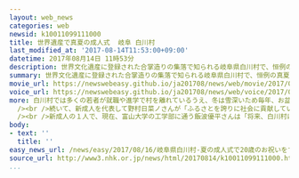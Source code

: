 ```yaml
---
layout: web_news
categories: web
newsid: k10011099111000
title: 世界遺産で真夏の成人式  岐阜 白川村
last_modified_at: '2017-08-14T11:53:00+09:00'
datetime: 2017年08月14日 11時53分
description: 世界文化遺産に登録された合掌造りの集落で知られる岐阜県白川村で、恒例の真夏の成人式が行われました。
summary: 世界文化遺産に登録された合掌造りの集落で知られる岐阜県白川村で、恒例の真夏の成人式が行われました。
movie_url: https://newswebeasy.github.io/ja201708/news/web/movie/2017/08/16/k10011099111000.mp4
voice_url: https://newswebeasy.github.io/ja201708/news/web/voice/2017/08/16/k10011099111000.mp3
more: 白川村では多くの若者が就職や進学で村を離れているうえ、冬は雪深いため毎年、お盆の帰省の時期に成人式を行っています。<br /><br />１４日は合掌造りの建物で行われた成人式には、村出身の新成人２８人のうち２５人が浴衣や着物姿で参加し、はじめにそれぞれ近況を報告しました。そして、成原茂村長が「故郷白川村を誇りに思い、感謝の気持ちを忘れず、夢に向かって前進してください」と激励の言葉を贈りました。<br
  /><br />続いて、新成人を代表して野村日菜ノさんが「ふるさとを誇りに社会に貢献していきたい」と誓いの言葉を述べました。新成人たちは再会を喜び合いながら、門出の式典で気持ちを新たにしていました。<br
  /><br />新成人の１人で、現在、富山大学の工学部に通う飯波優平さんは「将来、白川村に戻り、観光に貢献したい」と話していました。
body:
- text: ''
  title: ''
easy_news_url: /news/easy/2017/08/16/岐阜県白川村-夏の成人式で20歳のお祝いをする/
source_url: http://www3.nhk.or.jp/news/html/20170814/k10011099111000.html
...
```

